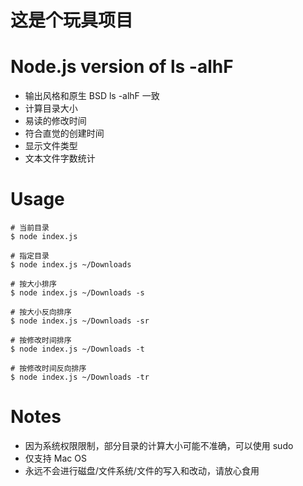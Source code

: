 # 这是个玩具项目

# Node.js version of ls -alhF
- 输出风格和原生 BSD ls -alhF 一致
- 计算目录大小
- 易读的修改时间
- 符合直觉的创建时间
- 显示文件类型
- 文本文件字数统计

# Usage
``` shell
# 当前目录
$ node index.js

# 指定目录
$ node index.js ~/Downloads

# 按大小排序
$ node index.js ~/Downloads -s

# 按大小反向排序
$ node index.js ~/Downloads -sr

# 按修改时间排序
$ node index.js ~/Downloads -t

# 按修改时间反向排序
$ node index.js ~/Downloads -tr
```

# Notes
- 因为系统权限限制，部分目录的计算大小可能不准确，可以使用 sudo
- 仅支持 Mac OS
- 永远不会进行磁盘/文件系统/文件的写入和改动，请放心食用
